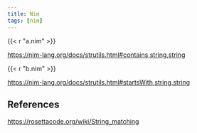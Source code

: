 ```yaml
---
title: Nim
tags: [nim]
---
```


{{< r "a.nim" >}}

<https://nim-lang.org/docs/strutils.html#contains,string,string>

{{< r "b.nim" >}}

<https://nim-lang.org/docs/strutils.html#startsWith,string,string>

## References

<https://rosettacode.org/wiki/String_matching>
